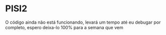 # PISI2

O código ainda não está funcionando, levará um tempo até eu debugar por completo, espero deixa-lo 100% para a semana que vem
